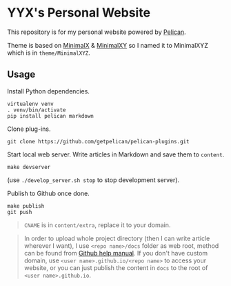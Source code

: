 # YYX's Personal Website

This repository is for my personal website powered by [Pelican](https://github.com/getpelican/pelican).

Theme is based on [MinimalX](https://github.com/art1fa/minimalX) & [MinimalXY](https://github.com/petrnohejl/MinimalXY) so I named it to MinimalXYZ which is in `theme/MinimalXYZ`.

## Usage

Install Python dependencies.

    virtualenv venv
    . venv/bin/activate
    pip install pelican markdown

Clone plug-ins.

    git clone https://github.com/getpelican/pelican-plugins.git

Start local web server. Write articles in Markdown and save them to `content`.

    make devserver

(use `./develop_server.sh stop` to stop development server).

Publish to Github once done.

    make publish
    git push

> `CNAME` is in `content/extra`, replace it to your domain.

> In order to upload whole project directory (then I can write article wherever I want), I use `<repo name>/docs` folder as web root, method can be found from [Github help manual](https://help.github.com/articles/configuring-a-publishing-source-for-github-pages/#publishing-your-github-pages-site-from-a-docs-folder-on-your-master-branch). If you don't have custom domain, use `<user name>.github.io/<repo name>` to access your website, or you can just publish the content in `docs` to the root of `<user name>.github.io`.





